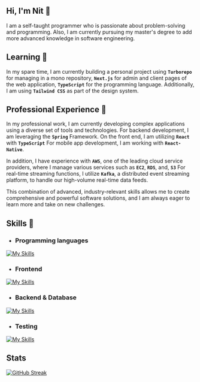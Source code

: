 ## Hi, I'm Nit 👋
I am a self-taught programmer who is passionate about problem-solving and programming. Also, I am currently pursuing my master's degree to add more advanced knowledge in software engineering.
## Learning 📖
In my spare time, I am currently building a personal project using <code><b>Turborepo</b></code> for managing in a mono repository, <code><b>Next.js</b></code> for admin and client pages of the web application, <code><b>TypeScript</b></code> for the programming language. Additionally, I am using <code><b>Tailwind CSS</b></code> as part of the design system.
## Professional Experience 💼
In my professional work, I am currently developing complex applications using a diverse set of tools and technologies. For backend development, I am leveraging the <code><b>Spring</b></code> Framework. On the front end, I am utilizing <code><b>React</b></code> with <code><b>TypeScript</b></code> For mobile app development, I am working with <code><b>React-Native</b></code>.

In addition, I have experience with <code><b>AWS</b></code>, one of the leading cloud service providers, where I manage various services such as <code><b>EC2</b></code>, <code><b>RDS</b></code>, and, <code><b>S3</b></code> For real-time streaming functions, I utilize <code><b>Kafka</b></code>, a distributed event streaming platform, to handle our high-volume real-time data feeds.

This combination of advanced, industry-relevant skills allows me to create comprehensive and powerful software solutions, and I am always eager to learn more and take on new challenges.

## Skills 🧠
- ### Programming languages
[![My Skills](https://skillicons.dev/icons?i=elixir,java,python,js,ts)](https://skillicons.dev)
- ### Frontend
[![My Skills](https://skillicons.dev/icons?i=html,css,react,nextjs,tailwind,sass,styledcomponents)](https://skillicons.dev)
- ### Backend & Database
[![My Skills](https://skillicons.dev/icons?i=hibernate,spring,nodejs,postgres,graphql,mysql,firebase,mongodb)](https://skillicons.dev)
- ### Testing
[![My Skills](https://skillicons.dev/icons?i=jest,postman)](https://skillicons.dev)
## Stats
[![GitHub Streak](https://streak-stats.demolab.com?user=nitipat21&theme=dark&border_radius=3)](https://git.io/streak-stats)
